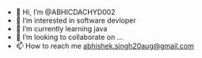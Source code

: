 - 👋 Hi, I’m @ABHICDACHYD002
- 👀 I’m interested in software devloper
- 🌱 I’m currently learning java
- 💞️ I’m looking to collaborate on ...
- 📫 How to reach me abhishek.singh20aug@gmail.com

<!---
ABHICDACHYD002/ABHICDACHYD002 is a ✨ special ✨ repository because its `README.md` (this file) appears on your GitHub profile.
You can click the Preview link to take a look at your changes.
--->
